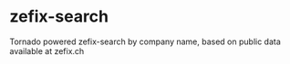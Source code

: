 # zefix-search
Tornado powered zefix-search by company name, based on public data available at zefix.ch
